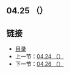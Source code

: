 ## 04.25 （）


## 链接
* [目录](https://github.com/alphaxlvii/go-zh/blob/master/tour/directory.md)
* 上一节：[04.24 （）](https://github.com/alphaxlvii/go-zh/blob/master/tour/04.24.md)
* 下一节：[04.26 （）](https://github.com/alphaxlvii/go-zh/blob/master/tour/04.26.md)
